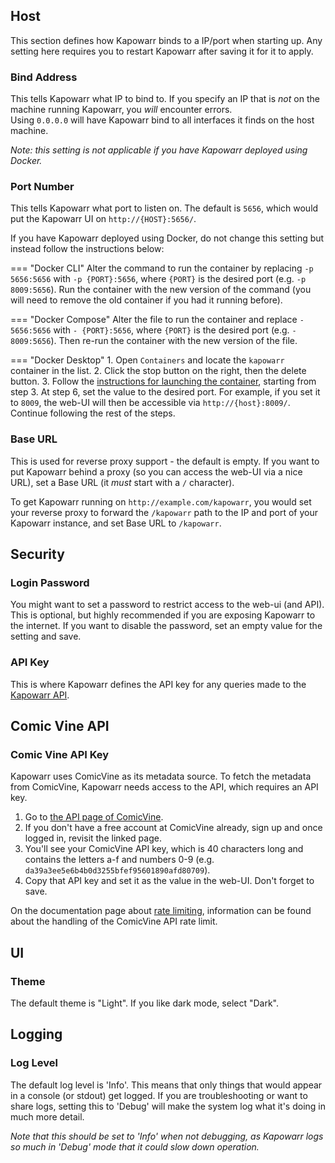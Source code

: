 ## Host

This section defines how Kapowarr binds to a IP/port when starting up. Any setting here requires you to restart Kapowarr after saving it for it to apply.

### Bind Address

This tells Kapowarr what IP to bind to. If you specify an IP that is _not_ on the machine running Kapowarr, you _will_ encounter errors.  
Using `0.0.0.0` will have Kapowarr bind to all interfaces it finds on the host machine.

_Note: this setting is not applicable if you have Kapowarr deployed using Docker._

### Port Number

This tells Kapowarr what port to listen on. The default is `5656`, which would put the Kapowarr UI on `http://{HOST}:5656/`.

If you have Kapowarr deployed using Docker, do not change this setting but instead follow the instructions below:

=== "Docker CLI"
    Alter the command to run the container by replacing `-p 5656:5656` with `-p {PORT}:5656`, where `{PORT}` is the desired port (e.g. `-p 8009:5656`). Run the container with the new version of the command (you will need to remove the old container if you had it running before).

=== "Docker Compose"
    Alter the file to run the container and replace `- 5656:5656` with `- {PORT}:5656`, where `{PORT}` is the desired port (e.g. `- 8009:5656`). Then re-run the container with the new version of the file.

=== "Docker Desktop"
	1. Open `Containers` and locate the `kapowarr` container in the list.
	2. Click the stop button on the right, then the delete button.
	3. Follow the [instructions for launching the container](../installation/docker.md#launch-container), starting from step 3. At step 6, set the value to the desired port. For example, if you set it to `8009`, the web-UI will then be accessible via `http://{host}:8009/`. Continue following the rest of the steps.

### Base URL

This is used for reverse proxy support - the default is empty. If you want to put Kapowarr behind a proxy (so you can access the web-UI via a nice URL), set a Base URL (it _must_ start with a `/` character).  

To get Kapowarr running on `http://example.com/kapowarr`, you would set your reverse proxy to forward the `/kapowarr` path to the IP and port of your Kapowarr instance, and set Base URL to `/kapowarr`.

## Security

### Login Password

You might want to set a password to restrict access to the web-ui (and API). This is optional, but highly recommended if you are exposing Kapowarr to the internet. If you want to disable the password, set an empty value for the setting and save.

### API Key

This is where Kapowarr defines the API key for any queries made to the [Kapowarr API](../other_docs/api.md).

## Comic Vine API

### Comic Vine API Key

Kapowarr uses ComicVine as its metadata source. To fetch the metadata from ComicVine, Kapowarr needs access to the API, which requires an API key.

1. Go to [the API page of ComicVine](https://comicvine.gamespot.com/api/).
2. If you don't have a free account at ComicVine already, sign up and once logged in, revisit the linked page.
3. You'll see your ComicVine API key, which is 40 characters long and contains the letters a-f and numbers 0-9 (e.g. `da39a3ee5e6b4b0d3255bfef95601890afd80709`).
4. Copy that API key and set it as the value in the web-UI. Don't forget to save.

On the documentation page about [rate limiting](../other_docs/rate_limiting.md), information can be found about the handling of the ComicVine API rate limit.

## UI

### Theme

The default theme is "Light". If you like dark mode, select "Dark".

## Logging

### Log Level

The default log level is 'Info'. This means that only things that would appear in a console (or stdout) get logged. If you are troubleshooting or want to share logs, setting this to 'Debug' will make the system log what it's doing in much more detail.  

_Note that this should be set to 'Info' when not debugging, as Kapowarr logs so much in 'Debug' mode that it could slow down operation._
